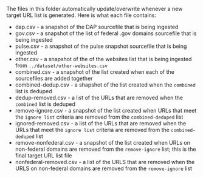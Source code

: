 The files in this folder automatically update/overwrite whenever a new target URL list is generated. Here is what each file contains:

- dap.csv - a snapshot of the DAP sourcefile that is being ingested
- gov.csv - a snapshot of the list of federal .gov domains sourcefile that is being ingested
- pulse.csv - a snapshot of the pulse snapshot sourcefile that is being ingested
- other.csv - a snapshot of the of the websites list that is being ingested from `../dataset/other-websites.csv`
- combined.csv - a snapshot of the list created when each of the sourcefiles are added together
- combined-dedup.csv - a shapshot of the list created when the `combined` list is deduped
- dedup-removed.csv - a list of the URLs that are removed when the `combined` list is deduped
- remove-ignore.csv - a snapshot of the list created when URLs that meet the `ignore list` criteria are removed from the `combined-deduped` list
- ignored-removed.csv - a list of the URLs that are removed when the URLs that meet the `ignore list` criteria are removed from the `combined-deduped` list
- remove-nonfederal.csv - a snapshot of the list created when URLs on non-federal domains are removed from the `remove-ignore` list; this is the final target URL list file
- nonfederal-removed.csv - a list of the URLS that are removed when the URLS on non-federal domains are removed from the `remove-ignore` list
